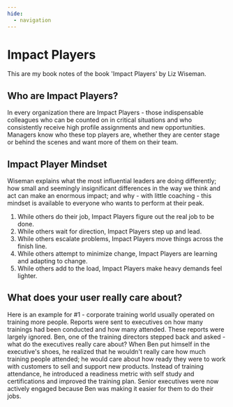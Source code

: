 ```yaml
---
hide:
  - navigation
---
```

# Impact Players
This are my book notes of the book 'Impact Players' by Liz Wiseman.

## Who are Impact Players?
In every organization there are Impact Players - those indispensable colleagues who can be counted on in critical situations and who consistently receive high profile assignments and new opportunities. Managers know who these top players are, whether they are center stage or behind the scenes and want more of them on their team. 

## Impact Player Mindset
Wiseman explains what the most influential leaders are doing differently; how small and seemingly insignificant differences in the way we think and act can make an enormous impact; and why - with little coaching - this mindset is available to everyone who wants to perform at their peak.

1. While others do their job, Impact Players figure out the real job to be done.
2. While others wait for direction, Impact Players step up and lead.
3. While others escalate problems, Impact Players move things across the finish line.
4. While others attempt to minimize change, Impact Players are learning and adapting to change.
5. While others add to the load, Impact Players make heavy demands feel lighter.


## What does your user really care about?
Here is an example for #1 - corporate training world usually operated on training more people. Reports were sent to executives on how many trainings had been conducted and how many attended. These reports were largely ignored. Ben, one of the training directors stepped back and asked - what do the executives really care about? When Ben put himself in the executive's shoes, he realized that he wouldn't really care how much training people attended; he would care about how ready they were to work with customers to sell and support new products. Instead of training attendance, he introduced a readiness metric with self study and certifications and improved the training plan. Senior executives were now actively engaged because Ben was making it easier for them to do their jobs.